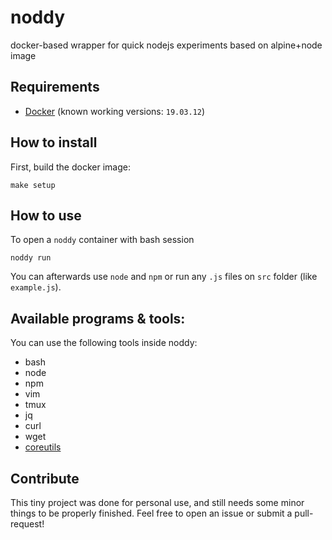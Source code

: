 # noddy
docker-based wrapper for quick nodejs experiments based on alpine+node image

## Requirements
- [Docker](https://docs.docker.com/engine/install/) (known working versions: `19.03.12`)

## How to install

First, build the docker image:
```
make setup
```

## How to use
To open a `noddy` container with bash session
```
noddy run
```

You can afterwards use `node` and `npm` or run any `.js` files on `src` folder (like `example.js`).

## Available programs & tools:
You can use the following tools inside noddy:
- bash
- node
- npm
- vim
- tmux
- jq
- curl
- wget
- [coreutils](https://pkgs.alpinelinux.org/contents?file=&path=&name=coreutils)

## Contribute

This tiny project was done for personal use, and still needs some minor things to be properly finished. Feel free to open an issue or submit a pull-request!